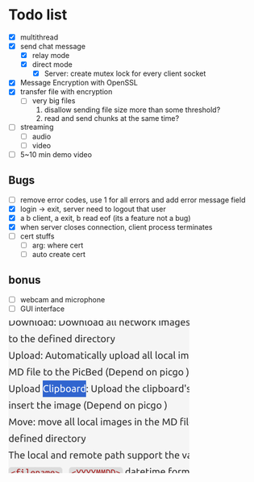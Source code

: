 # Todo list

- [x] multithread
- [x] send chat message
    - [x] relay mode
    - [x] direct mode
        - [x] Server: create mutex lock for every client socket
- [x] Message Encryption with OpenSSL
- [x] transfer file with encryption
    - [ ] very big files
        1. disallow sending file size more than some threshold?
        2. read and send chunks at the same time?
- [ ] streaming
    - [ ] audio
    - [ ] video
- [ ] 5~10 min demo video

## Bugs
- [ ] remove error codes, use 1 for all errors and add error message field
- [x] login -> exit, server need to logout that user
- [x] a b client, a exit, b read eof (its a feature not a bug)
- [x] when server closes connection, client process terminates
- [ ] cert stuffs
    - [ ] arg: where cert
    - [ ] auto create cert

## bonus

- [ ] webcam and microphone
- [ ] GUI interface

![alt text](image.png)